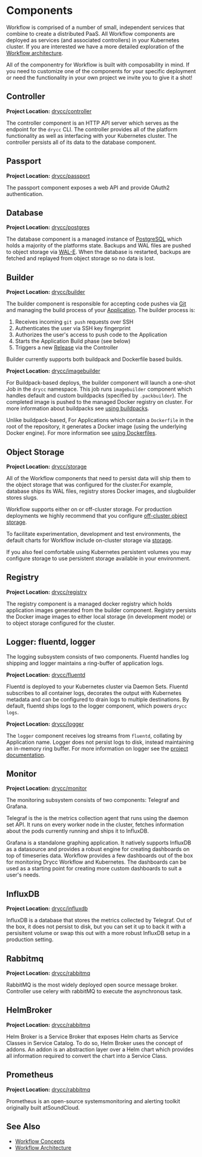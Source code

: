 # Components

Workflow is comprised of a number of small, independent services that combine
to create a distributed PaaS. All Workflow components are deployed as services
(and associated controllers) in your Kubernetes cluster. If you are interested
we have a more detailed exploration of the [Workflow
architecture][architecture].

All of the componentry for Workflow is built with composability in mind. If you
need to customize one of the components for your specific deployment or need
the functionality in your own project we invite you to give it a shot!

## Controller

**Project Location:** [drycc/controller](https://github.com/drycc/controller)

The controller component is an HTTP API server which serves as the endpoint for
the `drycc` CLI. The controller provides all of the platform functionality as
well as interfacing with your Kubernetes cluster. The controller persists all
of its data to the database component.

## Passport

**Project Location:** [drycc/passport](https://github.com/drycc/passport)

The passport component exposes a web API and provide OAuth2 authentication.

## Database

**Project Location:** [drycc/postgres](https://github.com/drycc/postgres)

The database component is a managed instance of [PostgreSQL][] which holds a
majority of the platforms state. Backups and WAL files are pushed to object
storage via [WAL-E][]. When the database is restarted, backups are fetched and
replayed from object storage so no data is lost.

## Builder

**Project Location:** [drycc/builder](https://github.com/drycc/builder)


The builder component is responsible for accepting code pushes via [Git][] and
managing the build process of your [Application][]. The builder process is:

1. Receives incoming `git push` requests over SSH
2. Authenticates the user via SSH key fingerprint
3. Authorizes the user's access to push code to the Application
4. Starts the Application Build phase (see below)
5. Triggers a new [Release][] via the Controller

Builder currently supports both buildpack and Dockerfile based builds.

**Project Location:** [drycc/imagebuilder](https://github.com/drycc/imagebuilder)

For Buildpack-based deploys, the builder component will launch a one-shot Job
in the `drycc` namespace. This job runs `imagebuilder` component which handles
default and custom buildpacks (specified by `.packbuilder`). The completed image
is pushed to the managed Docker registry on cluster. For more information
about buildpacks see [using buildpacks][using-buildpacks].

Unlike buildpack-based, For Applications which contain a `Dockerfile` in the root
of the repository, it generates a Docker image (using the underlying Docker engine).
For more information see [using Dockerfiles][using-dockerfiles].

## Object Storage

**Project Location:** [drycc/storage](https://github.com/drycc/storage)

All of the Workflow components that need to persist data will ship them to the
object storage that was configured for the cluster.For example, database ships
its WAL files, registry stores Docker images, and slugbuilder stores slugs.

Workflow supports either on or off-cluster storage. For production deployments
we highly recommend that you configure [off-cluster object storage][configure-objectstorage].

To facilitate experimentation, development and test environments, the default charts for
Workflow include on-cluster storage via [storage](https://github.com/drycc/storage).

If you also feel comfortable using Kubernetes persistent volumes you may
configure storage to use persistent storage available in your environment.

## Registry

**Project Location:** [drycc/registry](https://github.com/drycc/registry)

The registry component is a managed docker registry which holds application
images generated from the builder component. Registry persists the Docker image
images to either local storage (in development mode) or to object storage
configured for the cluster.

## Logger: fluentd, logger

The logging subsystem consists of two components. Fluentd handles log shipping
and logger maintains a ring-buffer of application logs.


**Project Location:** [drycc/fluentd](https://github.com/drycc/fluentd)

Fluentd is deployed to your Kubernetes cluster via Daemon Sets. Fluentd
subscribes to all container logs, decorates the output with Kubernetes metadata
and can be configured to drain logs to multiple destinations. By default,
fluentd ships logs to the logger component, which powers `drycc logs`.

**Project Location:** [drycc/logger](https://github.com/drycc/logger)

The `logger` component receives log streams from `fluentd`, collating by
Application name. Logger does not persist logs to disk, instead maintaining an
in-memory ring buffer. For more information on logger see the [project
documentation][logger-documentation].

## Monitor

**Project Location:** [drycc/monitor](https://github.com/drycc/monitor)

The monitoring subsystem consists of two components: Telegraf and Grafana.

Telegraf is the is the metrics collection agent that runs using the daemon set API. It runs on
every worker node in the cluster, fetches information about the pods currently running and ships it
to InfluxDB.

Grafana is a standalone graphing application. It natively supports InfluxDB as a datasource and
provides a robust engine for creating dashboards on top of timeseries data. Workflow provides a few
dashboards out of the box for monitoring Drycc Workflow and Kubernetes. The dashboards can be used
as a starting point for creating more custom dashboards to suit a user's needs.

## InfluxDB

**Project Location:** [drycc/influxdb](https://github.com/drycc/influxdb)

InfluxDB is a database that stores the metrics collected by Telegraf. Out of the box, it does not
persist to disk, but you can set it up to back it with a persisitent volume or swap this out with
a more robust InfluxDB setup in a production setting.

## Rabbitmq

**Project Location:** [drycc/rabbitmq](https://github.com/drycc/rabbitmq)

RabbitMQ is the most widely deployed open source message broker.
Controller use celery with rabbitMQ to execute the asynchronous task.

## HelmBroker

**Project Location:** [drycc/rabbitmq](https://github.com/drycc/helmbroker)

Helm Broker is a Service Broker that exposes Helm charts as Service Classes in Service Catalog.
To do so, Helm Broker uses the concept of addons. An addon is an abstraction layer over a Helm chart
which provides all information required to convert the chart into a Service Class.

## Prometheus

**Project Location:** [drycc/rabbitmq](https://github.com/drycc/prometheus)

Prometheus is an open-source systemsmonitoring and alerting toolkit originally built atSoundCloud.

## See Also

* [Workflow Concepts][concepts]
* [Workflow Architecture][architecture]

[Application]: ../reference-guide/terms.md#application
[Config]: ../reference-guide/terms.md#config
[Git]: http://git-scm.com/
[Nginx]: http://nginx.org/
[PostgreSQL]: http://www.postgresql.org/
[WAL-E]: https://github.com/wal-e/wal-e
[architecture]: architecture.md
[concepts]: concepts.md
[configure-objectstorage]: ../installing-workflow/configuring-object-storage.md
[logger-documentation]: https://github.com/drycc/logger
[release]: ../reference-guide/terms.md#release
[using-buildpacks]: ../applications/using-buildpacks.md
[using-dockerfiles]: ../applications/using-dockerfiles.md
